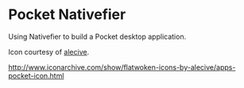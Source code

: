 # Pocket Nativefier
Using Nativefier to build a Pocket desktop application.

Icon courtesy of [alecive](http://www.iconarchive.com/artist/alecive.html).

http://www.iconarchive.com/show/flatwoken-icons-by-alecive/apps-pocket-icon.html